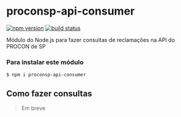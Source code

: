 # proconsp-api-consumer

[![npm version](https://img.shields.io/npm/v/proconsp-api-consumer.svg)](https://www.npmjs.com/package/proconsp-api-consumer)
[![build status](https://travis-ci.org/g-barbosa/proconsp-api-consumer.svg)](https://travis-ci.com/g-barbosa/proconsp-api-consumer)


Módulo do Node.js para fazer consultas de reclamações na API do PROCON de SP


### Para instalar este módulo 

```
$ npm i proconsp-api-consumer
```

## Como fazer consultas

> Em breve